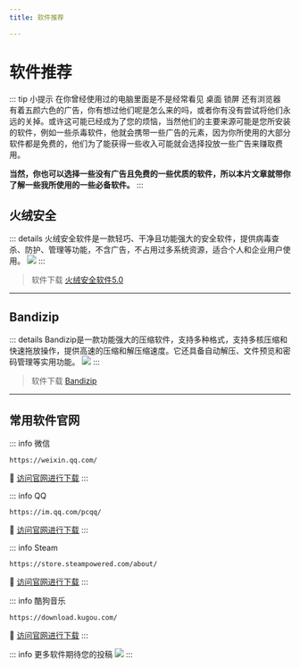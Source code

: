 ```yaml
---
title: 软件推荐

---
```


# 软件推荐

::: tip 小提示
在你曾经使用过的电脑里面是不是经常看见 桌面 锁屏 还有浏览器 有着五颜六色的广告，你有想过他们呢是怎么来的吗，或者你有没有尝试将他们永远的关掉。或许这可能已经成为了您的烦恼，当然他们的主要来源可能是您所安装的软件，例如一些杀毒软件，他就会携带一些广告的元素，因为你所使用的大部分软件都是免费的，他们为了能获得一些收入可能就会选择投放一些广告来赚取费用。

**当然，你也可以选择一些没有广告且免费的一些优质的软件，所以本片文章就带你了解一些我所使用的一些必备软件。**
:::

## 火绒安全

::: details  火绒安全软件是一款轻巧、干净且功能强大的安全软件，提供病毒查杀、防护、管理等功能，不含广告，不占用过多系统资源，适合个人和企业用户使用。
![](/image/huorong.png)
:::

> 软件下载
[火绒安全软件5.0](https://www.huorong.cn/person/person5)

---

## Bandizip

::: details Bandizip是一款功能强大的压缩软件，支持多种格式，支持多核压缩和快速拖放操作，提供高速的压缩和解压缩速度。它还具备自动解压、文件预览和密码管理等实用功能。
![](/image/Bandizip.png)
:::

> 软件下载
[Bandizip](https://www.bandisoft.com/bandizip/)



---

## 常用软件官网

::: info 微信
```
https://weixin.qq.com/
```
:link: [访问官网进行下载](https://weixin.qq.com/)
:::

::: info QQ
```
https://im.qq.com/pcqq/
```
:link: [访问官网进行下载](https://im.qq.com/pcqq/)
:::

::: info Steam
```
https://store.steampowered.com/about/
```
:link: [访问官网进行下载](https://store.steampowered.com/about/)
:::

::: info 酷狗音乐
```
https://download.kugou.com/
```
:link: [访问官网进行下载](https://download.kugou.com/)
:::

::: info 更多软件期待您的投稿
![](/img/vx.png)
:::

